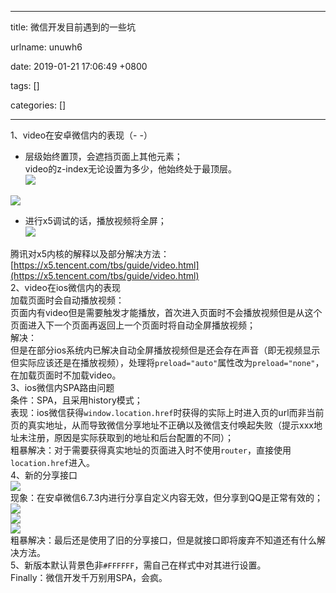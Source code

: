 
---

title: 微信开发目前遇到的一些坑

urlname: unuwh6

date: 2019-01-21 17:06:49 +0800

tags: []

categories: []

---
1、video在安卓微信内的表现（- -）

- 层级始终置顶，会遮挡页面上其他元素；<br />
video的z-index无论设置为多少，他始终处于最顶层。<br />
![](https://cdn.nlark.com/yuque/0/2019/jpeg/250093/1548061614599-76110260-27cc-47bd-bb4c-ce56d38e8ab6.jpeg#align=left&display=inline&height=1291&originHeight=1920&originWidth=1080&size=0&width=726)

![](https://cdn.nlark.com/yuque/0/2019/jpeg/250093/1548061614505-6c5062ea-dc0c-48f3-a7c9-665bf67d30de.jpeg#align=left&display=inline&height=1326&originHeight=1920&originWidth=1080&size=0&width=746)

- 进行x5调试的话，播放视频将全屏；<br />
![](https://cdn.nlark.com/yuque/0/2019/png/250093/1548061615110-c039680c-9765-4c56-bfb2-8f6fc70b10cc.png#align=left&display=inline&height=764&originHeight=764&originWidth=495&size=0&width=495)

腾讯对x5内核的解释以及部分解决方法：[https://x5.tencent.com/tbs/guide/video.html](https://x5.tencent.com/tbs/guide/video.html)<br />2、video在ios微信内的表现<br />
加载页面时会自动播放视频：<br />
页面内有video但是需要触发才能播放，首次进入页面时不会播放视频但是从这个页面进入下一个页面再返回上一个页面时将自动全屏播放视频；<br />
解决：<br />但是在部分ios系统内已解决自动全屏播放视频但是还会存在声音（即无视频显示但实际应该还是在播放视频），处理将`preload="auto"`属性改为`preload="none"`，在加载页面时不加载video。<br />3、ios微信内SPA路由问题<br />
条件：SPA，且采用history模式；<br />
表现：ios微信获得`window.location.href`时获得的实际上时进入页的url而非当前页的真实地址，从而导致微信分享地址不正确以及微信支付唤起失败（提示xxx地址未注册，原因是实际获取到的地址和后台配置的不同）；<br />
粗暴解决：对于需要获得真实地址的页面进入时不使用`router`，直接使用`location.href`进入。<br />4、新的分享接口<br />
![](https://cdn.nlark.com/yuque/0/2019/png/250093/1548061614823-864a2252-1e4b-4079-915c-a9e2f130535b.png#align=left&display=inline&height=219&originHeight=219&originWidth=590&size=0&width=590)<br />现象：在安卓微信6.7.3内进行分享自定义内容无效，但分享到QQ是正常有效的；<br />
![](https://cdn.nlark.com/yuque/0/2019/png/250093/1548061614768-1604b976-9905-47de-a3d1-1c65fd807d83.png#align=left&display=inline&height=120&originHeight=120&originWidth=374&size=0&width=374)<br />![](https://cdn.nlark.com/yuque/0/2019/png/250093/1548061614843-d734ac65-2d1c-4017-bea6-cffd7c93beaa.png#align=left&display=inline&height=114&originHeight=114&originWidth=257&size=0&width=257)<br />![](https://cdn.nlark.com/yuque/0/2019/png/250093/1548061614659-7aaa7dde-3938-43d1-98c8-c67d3bc9bab4.png#align=left&display=inline&height=178&originHeight=178&originWidth=361&size=0&width=361)<br />粗暴解决：最后还是使用了旧的分享接口，但是就接口即将废弃不知道还有什么解决方法。<br />5、新版本默认背景色非`#FFFFFF`，需自己在样式中对其进行设置。<br />Finally：微信开发千万别用SPA，会疯。

